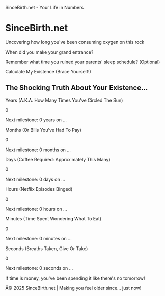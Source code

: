SinceBirth.net - Your Life in Numbers




SinceBirth.net
==============

Uncovering how long you've been consuming oxygen on this rock

When did you make your grand entrance?

Remember what time you ruined your parents' sleep schedule? (Optional)

Calculate My Existence (Brace Yourself!)

The Shocking Truth About Your Existence...
------------------------------------------

Years (A.K.A. How Many Times You've Circled The Sun)

0

Next milestone: 0 years on ...

Months (Or Bills You've Had To Pay)

0

Next milestone: 0 months on ...

Days (Coffee Required: Approximately This Many)

0

Next milestone: 0 days on ...

Hours (Netflix Episodes Binged)

0

Next milestone: 0 hours on ...

Minutes (Time Spent Wondering What To Eat)

0

Next milestone: 0 minutes on ...

Seconds (Breaths Taken, Give Or Take)

0

Next milestone: 0 seconds on ...

If time is money, you've been spending it like there's no tomorrow!

Â© 2025 SinceBirth.net | Making you feel older since... just now!